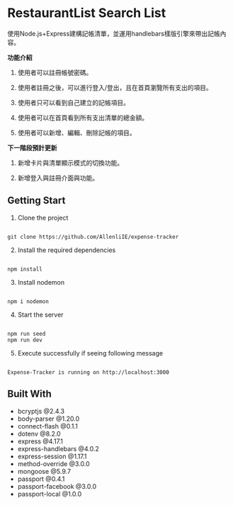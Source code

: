 # RestaurantList Search List

使用Node.js+Express建構記帳清單，並運用handlebars樣版引擎來帶出記帳內容。

  

**功能介紹**

1. 使用者可以註冊帳號密碼。

2. 使用者註冊之後，可以進行登入/登出，且在首頁瀏覽所有支出的項目。

3. 使用者只可以看到自己建立的記帳項目。

4. 使用者可以在首頁看到所有支出清單的總金額。

5. 使用者可以新增、編輯、刪除記帳的項目。


**下一階段預計更新**

1. 新增卡片與清單顯示模式的切換功能。

2. 新增登入與註冊介面與功能。

  

## Getting Start

  

1. Clone the project

  

```

git clone https://github.com/AllenliIE/expense-tracker

```

  

2. Install the required dependencies

  

```

npm install

```

  

3. Install nodemon

  

```

npm i nodemon

```

  

4. Start the server

  

```

npm run seed
npm run dev

```

  

5. Execute successfully if seeing following message

  

```

Expense-Tracker is running on http://localhost:3000

```

  

## Built With

- bcryptjs @2.4.3
- body-parser @1.20.0
- connect-flash @0.1.1
- dotenv @8.2.0
- express @4.17.1
- express-handlebars @4.0.2
- express-session @1.17.1
- method-override @3.0.0
- mongoose @5.9.7
- passport @0.4.1
- passport-facebook @3.0.0
- passport-local @1.0.0
